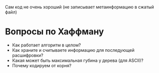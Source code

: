 Сам код не очень хороший (не записывает метаинформацию в сжатый файл)

# Вопросы по Хаффману
- Как работает алгоритм в целом?
- Как храните и считываете информацию для последующей расшифровки?
- Какая может быть максимальная губина у дерева (для ASCII)?
- Почему кодируем от корня?

